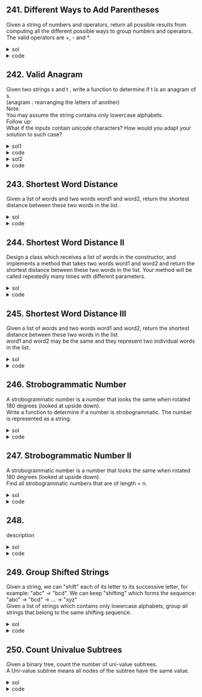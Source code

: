 ## 241. Different Ways to Add Parentheses
Given a string of numbers and operators, return all possible results from computing all the different possible ways to group numbers and operators. The valid operators are +, - and *.  

<details><summary>sol</summary>
<p>

#### iterate through the input, when meet operators, recursively solve left part and right part. time = [Catalan Number] (http://people.math.sc.edu/howard/Classes/554b/catalan.pdf), space=O(n)

</p></details>

<details><summary>code</summary>
<p>

```python
class Solution:
    def diffWaysToCompute(self, input: str) -> List[int]:
        if len(input) <= 3:
            return [eval(input)]
        res = []
        for i, num in enumerate(input):
            if num in '+-*/':
                res1 = self.diffWaysToCompute(input[:i])
                res2 = self.diffWaysToCompute(input[i+1:])
                for r1 in res1:
                    for r2 in res2:
                        res.append(eval(str(r1) + num + str(r2)))
        return res

```
</p></details>

## 242. Valid Anagram
Given two strings s and t , write a function to determine if t is an anagram of s.  
(anagram : rearranging the letters of another)  
Note:  
You may assume the string contains only lowercase alphabets.  
Follow up:  
What if the inputs contain unicode characters? How would you adapt your solution to such case?  

<details><summary>sol1</summary>
<p>

#### compare collections.Counter for list(s) and list(t), time = O(n), space=O(1) for lowercase alphabets(26 possibilities)

</p></details>

<details><summary>code</summary>
<p>

```python
class Solution:
    def isAnagram(self, s: str, t: str) -> bool:
        return collections.Counter(list(s)) == collections.Counter(list(t))
```
</p></details>

<details><summary>sol2</summary>
<p>

#### sort and compare, time=O(nlogn), space=O(n)

</p></details>

<details><summary>code</summary>
<p>

```python
    def isAnagram2(self, s: str, t: str) -> bool:
        return sorted(list(s)) == sorted(list(t))
```
</p></details>

## 243. Shortest Word Distance
Given a list of words and two words word1 and word2, return the shortest distance between these two words in the list.  

<details><summary>sol</summary>
<p>

#### initialize the positions to -1. if both are not -1, update the result. time=O(n), space=O(1)

</p></details>

<details><summary>code</summary>
<p>

```python
class Solution:
    def shortestDistance(self, words: List[str], word1: str, word2: str) -> int:
        # concise one-pass
        pos1, pos2 = -1, -1
        res = len(words)
        for i, word in enumerate(words):
            if word == word1:
                pos1 = i
            if word == word2:
                pos2 = i
            if pos1 != -1 and pos2 != -1:
                res = min(res, abs(pos1-pos2))
        return res
```
</p></details>

## 244. Shortest Word Distance II
Design a class which receives a list of words in the constructor, and implements a method that takes two words word1 and word2 and return the shortest distance between these two words in the list. Your method will be called repeatedly many times with different parameters.  

<details><summary>sol</summary>
<p>

#### preprocess each word's index. Use the index to find distance for each query. space=O(n), time=O(n)

</p></details>

<details><summary>code</summary>
<p>

```python
class WordDistance:

    def __init__(self, words: List[str]):
        self.words = words
        self.index = collections.defaultdict(list)
        for i, word in enumerate(words):
            self.index[word].append(i)

    def shortest(self, word1: str, word2: str) -> int:
        res = len(self.words)
        i, j = 0, 0
        while i < len(self.index[word1]) and j < len(self.index[word2]):
            index1, index2 = self.index[word1][i], self.index[word2][j]
            res = min(res, abs(index1-index2))
            if index1 < index2:
                i += 1
            else:
                j += 1
        return res

```
</p></details>

## 245. Shortest Word Distance III
Given a list of words and two words word1 and word2, return the shortest distance between these two words in the list.  
word1 and word2 may be the same and they represent two individual words in the list.  

<details><summary>sol</summary>
<p>

#### similar to Q243 but have to handle same word case. time=O(n), space=O(1)

</p></details>

<details><summary>code</summary>
<p>

```python
class Solution:
    def shortestWordDistance(self, words: List[str], word1: str, word2: str) -> int:
        pos1, pos2 = -1, -1
        res = len(words)
        for i, word in enumerate(words):
            if word == word1 and word1 == word2:
                if pos1 <= pos2:
                    pos1 = i
                else:
                    pos2 = i
            elif word == word1:
                pos1 = i
            elif word == word2:
                pos2 = i
            if pos1 != -1 and pos2 != -1:
                res = min(res, abs(pos1-pos2))
        return res

```
</p></details>

## 246. Strobogrammatic Number
A strobogrammatic number is a number that looks the same when rotated 180 degrees (looked at upside down).  
Write a function to determine if a number is strobogrammatic. The number is represented as a string.  

<details><summary>sol</summary>
<p>

#### check if all num and its corresponding num is in [00, 11, 88, 69, 96]. time=O(n), space=O(1)

</p></details>

<details><summary>code</summary>
<p>

```python
class Solution:
    def isStrobogrammatic(self, num: str) -> bool:
        return all(num[i] + num[len(num)-1-i] in ['69', '96', '88', '00', '11']
                  for i in range(len(num)))

```
</p></details>

## 247. Strobogrammatic Number II
A strobogrammatic number is a number that looks the same when rotated 180 degrees (looked at upside down).  
Find all strobogrammatic numbers that are of length = n. 

<details><summary>sol</summary>
<p>

#### brute force using Q246's technique -> TLE. sol: backtracking from middle, time=O(5^(n/2)), space=O(5^(n/2))

</p></details>

<details><summary>code</summary>
<p>

```python
class Solution:
    def findStrobogrammatic(self, n: int) -> List[str]:
        candidates = ['00', '11', '88', '69', '96']
        res = []
        def backtrack(cur):
            if len(cur) == n:
                if n > 1 and cur[0] == '0':
                    return
                res.append(cur)
                return
            if len(cur) == 0 and n % 2 == 1:
                backtrack('1')
                backtrack('0')
                backtrack('8')
            else:
                for c in candidates:
                    backtrack(c[0] + cur + c[1])
        backtrack('')
        return res
                    

```
</p></details>

## 248. 
description

<details><summary>sol</summary>
<p>

#### hint

</p></details>

<details><summary>code</summary>
<p>

```python
code
```
</p></details>

## 249. Group Shifted Strings
Given a string, we can "shift" each of its letter to its successive letter, for example: "abc" -> "bcd". We can keep "shifting" which forms the sequence:  
"abc" -> "bcd" -> ... -> "xyz"  
Given a list of strings which contains only lowercase alphabets, group all strings that belong to the same shifting sequence.  

<details><summary>sol</summary>
<p>

#### sol : use the len + differences between each letter as key, build the dictionary. time=O(nlen), space=O(n)

</p></details>

<details><summary>code</summary>
<p>

```python
class Solution:
    def groupStrings(self, strings: List[str]) -> List[List[str]]:
        # WA : az, ba -> have to %26
        grouped = {}
        for s in strings:
            key = str(len(s))
            for i in range(len(s)):
                if i == 0:
                    continue
                key += str((ord(s[i])-ord(s[i-1])) % 26)
            grouped[key] = grouped.get(key, []) + [s]
        # RE: values not returning list in Python3, have to wrap
        return list(grouped.values())
```
</p></details>

## 250. Count Univalue Subtrees
Given a binary tree, count the number of uni-value subtrees.  
A Uni-value subtree means all nodes of the subtree have the same value.  

<details><summary>sol</summary>
<p>

#### easy DFS. time=O(n), space=O(h)

</p></details>

<details><summary>code</summary>
<p>

```python
class Solution:
    def countUnivalSubtrees(self, root: TreeNode) -> int:
        self.res = 0
        def dfs(node):
            if not node:
                return True
            l = dfs(node.left)
            r = dfs(node.right)
            l_value = node.left.val if node.left else node.val
            r_value = node.right.val if node.right else node.val
            isUni = l and r and l_value == node.val and r_value == node.val
            if isUni:
                self.res += 1
            return isUni
        dfs(root)
        return self.res
```
</p></details>
